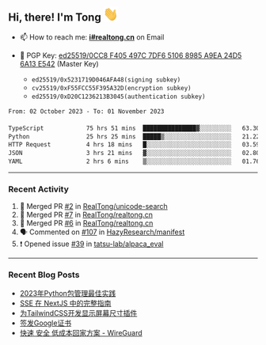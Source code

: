 ## Hi, there! I'm Tong <img src="https://raw.githubusercontent.com/realtong/realtong/main/wave.gif" width="30px">


- 📫 How to reach me: **[i#realtong.cn](mailto:i@realtong.cn)** on Email
- 🔑 PGP Key: [ed25519/0CC8 F405 497C 7DF6 5106 8985 A9EA 24D5 6A13 E542](https://github.com/RealTong.gpg) (Master Key)
  
  - `ed25519/0x5231719D046AFA48(signing subkey)`
  - `cv25519/0xF55FCC55F395A32D(encryption subkey)`
  - `ed25519/0xD20C1236213B3045(authentication subkey)`

<!--START_SECTION:waka-->

```txt
From: 02 October 2023 - To: 01 November 2023

TypeScript            75 hrs 51 mins  ███████████████▓░░░░░░░░░   63.30 %
Python                25 hrs 25 mins  █████▒░░░░░░░░░░░░░░░░░░░   21.22 %
HTTP Request          4 hrs 18 mins   █░░░░░░░░░░░░░░░░░░░░░░░░   03.59 %
JSON                  3 hrs 21 mins   ▓░░░░░░░░░░░░░░░░░░░░░░░░   02.80 %
YAML                  2 hrs 6 mins    ▒░░░░░░░░░░░░░░░░░░░░░░░░   01.76 %
```

<!--END_SECTION:waka-->

---
### Recent Activity

<!--START_SECTION:activity-->
1. 🎉 Merged PR [#2](https://github.com/RealTong/unicode-search/pull/2) in [RealTong/unicode-search](https://github.com/RealTong/unicode-search)
2. 🎉 Merged PR [#7](https://github.com/RealTong/realtong.cn/pull/7) in [RealTong/realtong.cn](https://github.com/RealTong/realtong.cn)
3. 🎉 Merged PR [#6](https://github.com/RealTong/realtong.cn/pull/6) in [RealTong/realtong.cn](https://github.com/RealTong/realtong.cn)
4. 🗣 Commented on [#107](https://github.com/HazyResearch/manifest/issues/107#issuecomment-1716994694) in [HazyResearch/manifest](https://github.com/HazyResearch/manifest)
5. ❗ Opened issue [#39](https://github.com/tatsu-lab/alpaca_eval/issues/39) in [tatsu-lab/alpaca_eval](https://github.com/tatsu-lab/alpaca_eval)
<!--END_SECTION:activity-->

---
### Recent Blog Posts
<!-- BLOG-POST-LIST:START -->
- [2023年Python包管理最佳实践](https://www.realtong.cn/blog/poetry)
- [SSE 在 NextJS 中的完整指南](https://www.realtong.cn/blog/nextjs&sse)
- [为TailwindCSS开发显示屏幕尺寸插件](https://www.realtong.cn/blog/tailwindcssplugin)
- [签发Google证书](https://www.realtong.cn/blog/auto-issue-google-public-certificates-using-acmedotsh)
- [快速 安全 低成本回家方案 - WireGuard](https://www.realtong.cn/blog/8)
<!-- BLOG-POST-LIST:END -->
